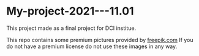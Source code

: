 # My-project-2021---11.01
 
This project made as a final project for DCI institue.

This repo contains some premium pictures provided by <a href="https://www.freepik.com/">freepik.com</a> If you do not have a premium license do not use these images in any way.
